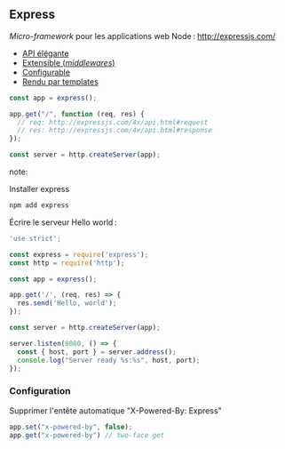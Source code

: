## Express

*Micro-framework* pour les applications web Node : http://expressjs.com/

* [API élégante](http://expressjs.com/4x/api.html)
* [Extensible (*middlewares*)](http://expressjs.com/guide/using-middleware.html)
* [Configurable](http://expressjs.com/4x/api.html#app.settings)
* [Rendu par templates](https://github.com/tj/consolidate.js)


```js
const app = express();

app.get("/", function (req, res) {
  // req: http://expressjs.com/4x/api.html#request
  // res: http://expressjs.com/4x/api.html#response
});

const server = http.createServer(app);
```

note:

Installer express

```sh
npm add express
```

Écrire le serveur Hello world :

```js
'use strict';

const express = require('express');
const http = require('http');

const app = express();

app.get('/', (req, res) => {
  res.send('Hello, world');
});

const server = http.createServer(app);

server.listen(8080, () => {
  const { host, port } = server.address();
  console.log("Server ready %s:%s", host, port);
});
```

### Configuration

Supprimer l'entête automatique "X-Powered-By: Express"

```js
app.set("x-powered-by", false);
app.get("x-powered-by") // two-face get
```
